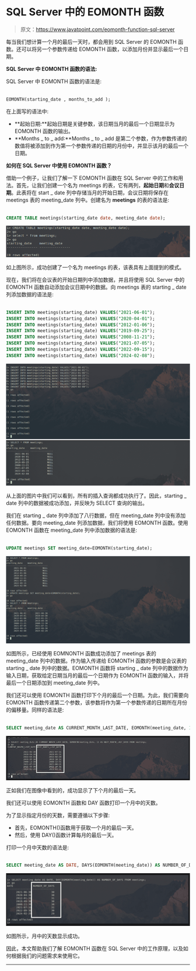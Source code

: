 # SQL Server 中的 EOMONTH 函数

> 原文：<https://www.javatpoint.com/eomonth-function-sql-server>

每当我们想计算一个月的最后一天时，都会用到 SQL Server 的 EOMONTH 函数。还可以将另一个参数传递给 EOMONTH 函数，以添加月份并显示最后一个日期。

**SQL Server 中 EOMONTH 函数的语法:**

SQL Server 中 EOMONTH 函数的语法是:

```sql

EOMONTH(starting_date , months_to_add );

```

在上面写的语法中:

*   **起始日期:**起始日期是关键参数，该日期当月的最后一个日期显示为 EOMONTH 函数的输出。
*   **Months _ to _ add:**Months _ to _ add 是第二个参数，作为参数传递的数值将被添加到作为第一个参数传递的日期的月份中，并显示该月的最后一个日期。

**如何在 SQL Server 中使用 EOMONTH 函数？**

借助一个例子，让我们了解一下 EOMONTH 函数在 SQL Server 中的工作和用法。首先，让我们创建一个名为 meetings 的表，它有两列，**起始日期**和**会议日期**。此表将在 start _ date 列中存储当月的开始日期，会议日期将保存在 meetings 表的 meeting_date 列中。创建名为 **meetings** 的表的语法是:

```sql

CREATE TABLE meetings(starting_date date, meeting_date date);

```

![EOMONTH Function in SQL Server](img/9fffab3f1951bf7ea18d4633c01df465.png)

如上图所示，成功创建了一个名为 meetings 的表，该表具有上面提到的模式。

现在，我们将在会议表的开始日期列中添加数据，并且将使用 SQL Server 中的 EOMONTH 函数自动添加会议日期中的数据。向 meetings 表的 starting _ date 列添加数据的语法是:

```sql

INSERT INTO meetings(starting_date) VALUES("2021-06-01");
INSERT INTO meetings(starting_date) VALUES("2020-04-01");
INSERT INTO meetings(starting_date) VALUES("2012-01-06");
INSERT INTO meetings(starting_date) VALUES("2019-09-25");
INSERT INTO meetings(starting_date) VALUES("2008-11-21");
INSERT INTO meetings(starting_date) VALUES("2021-07-05");
INSERT INTO meetings(starting_date) VALUES("2022-09-15");
INSERT INTO meetings(starting_date) VALUES("2024-02-08");

```

![EOMONTH Function in SQL Server](img/dd6114298aa207da4a5d918ac57fd98a.png)
![EOMONTH Function in SQL Server](img/f2178366bf51a2911b84cf31f41e5be8.png)

从上面的图片中我们可以看到，所有的插入查询都成功执行了。因此，starting _ date 列中的数据被成功添加，并反映为 SELECT 查询的输出。

我们在 starting _ date 列中添加了八行数据，但在 meeting_date 列中没有添加任何数据。要向 meeting_date 列添加数据，我们将使用 EOMONTH 函数。使用 EOMONTH 函数在 meeting_date 列中添加数据的语法是:

```sql

UPDATE meetings SET meeting_date=EOMONTH(starting_date);

```

![EOMONTH Function in SQL Server](img/21b383c2ac5063d2f126089fd2357119.png)

如图所示，已经使用 EOMNONTH 函数成功添加了 meetings 表的 meeting_date 列中的数据。作为输入传递给 EOMONTH 函数的参数是会议表的 starting _ date 列中的数据。EOMONTH 函数将 starting _ date 列中的数据作为输入日期，获取给定日期当月的最后一个日期作为 EOMONTH 函数的输入，并将最后一个日期添加到 meeting_date 列中。

我们还可以使用 EOMONTH 函数打印下个月的最后一个日期。为此，我们需要向 EOMONTH 函数传递第二个参数，该参数将作为第一个参数传递的日期所在月份的偏移量。同样的语法是:

```sql

SELECT meeting_date AS CURRENT_MONTH_LAST_DATE, EOMONTH(meeting_date, 1) AS NEXT_MONTH_LAST_DATE FROM meetings;

```

![EOMONTH Function in SQL Server](img/04cf9990db1d4488b93b92851b1e9db1.png)

正如我们在图像中看到的，成功显示了下个月的最后一天。

我们还可以使用 EOMONTH 函数和 DAY 函数打印一个月中的天数。

为了显示指定月份的天数，需要遵循以下步骤:

*   首先，EOMONTH()函数用于获取一个月的最后一天。
*   然后，使用 DAY()函数计算每月的最后一天。

打印一个月中天数的语法是:

```sql

SELECT meeting_date AS DATE, DAYS(EOMONTH(meeting_date)) AS NUMBER_OF_DAYS FROM meetings;

```

![EOMONTH Function in SQL Server](img/71ac6612409cf11297bd5a701da93844.png)

如图所示，月中的天数显示成功。

因此，本文帮助我们了解 EOMONTH 函数在 SQL Server 中的工作原理，以及如何根据我们的问题需求来使用它。

* * *